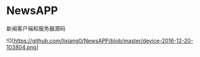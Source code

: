 # NewsAPP
新闻客户端和服务器源码


!()[https://github.com/lixiang0/NewsAPP/blob/master/device-2016-12-20-103804.png]
